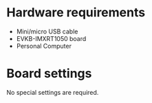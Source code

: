 Hardware requirements
===================
- Mini/micro USB cable
- EVKB-IMXRT1050 board
- Personal Computer

Board settings
============
No special settings are required.

